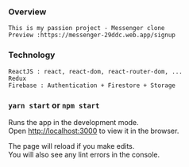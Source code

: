 ### Overview

    This is my passion project - Messenger clone
    Preview :https://messenger-29ddc.web.app/signup

### Technology

    ReactJS : react, react-dom, react-router-dom, ...
    Redux
    Firebase : Authentication + Firestore + Storage

### `yarn start` or `npm start`

Runs the app in the development mode.<br />
Open [http://localhost:3000](http://localhost:3000) to view it in the browser.

The page will reload if you make edits.<br />
You will also see any lint errors in the console.
